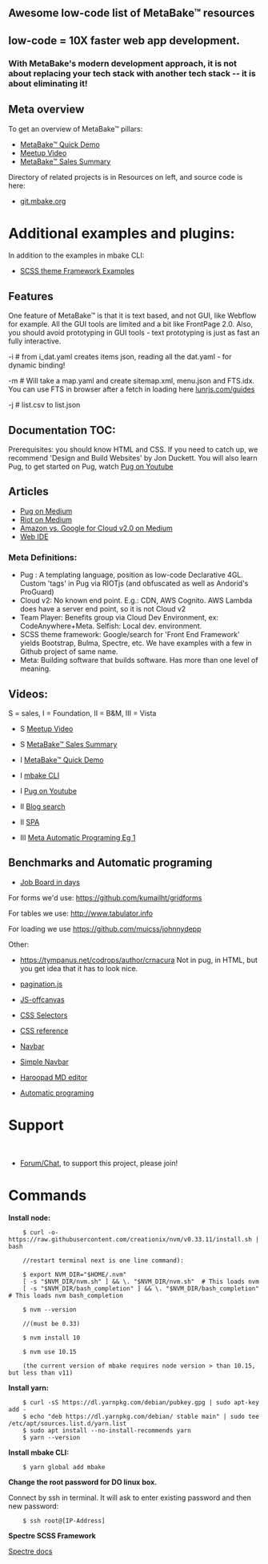 
## Awesome low-code list of MetaBake&trade; resources


## low-code = 10X faster web app development.
### With MetaBake's modern development approach, it is not about replacing your tech stack with another tech stack -- it is about eliminating it!


## Meta overview

To get an overview of MetaBake&trade; pillars:

- [MetaBake&trade; Quick Demo](https://youtu.be/WyCdSFTUIvM)
- <a href='https://vimeo.com/282034037' target='_blank'>Meetup Video</a>
- [MetaBake&trade; Sales Summary](https://www.youtube.com/watch?v=OK-cJNSkQII)


Directory of related projects is in Resources on left, and source code is here:
- <a href='http://git.mbake.org' target='_blank'>git.mbake.org</a>



# Additional examples and plugins:
In addition to the examples in mbake CLI:

- [SCSS theme Framework Examples](https://github.com/MetaBake/theme-scss-frameworks)


## Features

One feature of MetaBake&trade; is that it is text based, and not GUI, like Webflow for example. All the GUI tools are limited and a bit like FrontPage 2.0.
Also, you should avoid prototyping in GUI tools - text prototyping is just as fast an fully interactive.

-i # from i_dat.yaml creates items json, reading all the dat.yaml - for dynamic binding!

-m # Will take a map.yaml and create sitemap.xml, menu.json and FTS.idx. You can use FTS in browser after a fetch in loading here [lunrjs.com/guides](https://lunrjs.com/guides/index_prebuilding.html#loading)

-j # list.csv to list.json


## Documentation TOC:

Prerequisites: you should know HTML and CSS. If you need to catch up, we recommend 'Design and Build Websites' by Jon Duckett. You will also learn Pug, to get started on Pug, watch [Pug on Youtube](http://youtube.com/watch?v=wzAWI9h3q18)


## Articles

- [Pug on Medium](https://medium.com/@WolfgangGehner/using-pug-for-static-and-dynamic-data-binding-56a1cc378b81
)
- [Riot on Medium](https://medium.com/@uptimevic/learn-riot-js-dynamic-binding-in-90-seconds-fcece5237c67)
- [Amazon vs. Google for Cloud v2.0 on Medium](https://medium.com/@WolfgangGehner/amazon-vs-google-for-cloud-2-0-web-apps-extreme-server-less-for-data-and-authentication-cc7fa247e853)
- [Web IDE](https://medium.com/@WolfgangGehner/three-steps-to-using-a-web-ide-to-develop-and-build-in-the-cloud-d88586255c67)


### Meta Definitions:
- Pug : A templating language, position as low-code Declarative 4GL. Custom 'tags' in Pug via RIOTjs (and obfuscated as well as Andorid's ProGuard)
- Cloud v2: No known end point. E.g.: CDN, AWS Cognito. AWS Lambda does have a server end point, so it is not Cloud v2
- Team Player: Benefits group via Cloud Dev Environment, ex: CodeAnywhere+Meta. Selfish: Local dev. environment.
- SCSS theme framework: Google/search for 'Front End Framework' yields Bootstrap, Bulma, Spectre, etc. We have examples with a few in Github project of same name.
- Meta: Building software that builds software. Has more than one level of meaning.



## Videos:
S = sales, I = Foundation, II = B&M, III = Vista
- S <a href='https://vimeo.com/282034037' target='_blank'>Meetup Video</a>
- S [MetaBake&trade; Sales Summary](https://www.youtube.com/watch?v=OK-cJNSkQII)

- I [MetaBake&trade; Quick Demo](https://youtu.be/WyCdSFTUIvM)
- I [mbake CLI](https://youtu.be/-KkPfAnEXyk)
- I [Pug on Youtube](http://youtube.com/watch?v=wzAWI9h3q18)

- II [Blog search](https://www.youtube.com/watch?v=-4i9_SYyTOo)
- II [SPA](https://youtu.be/LHFjjDPlU3A)
- III [Meta Automatic Programing Eg 1 ](http://youtube.com/watch?v=c4mWhefhOoQ)



## Benchmarks and Automatic programing
- [Job Board in days](https://medium.com/@mattia_asti/creating-a-job-board-in-a-few-days-contentful-riot-js-bulma-io-293276516301)


For forms we'd use:
https://github.com/kumailht/gridforms

For tables we use:
http://www.tabulator.info

For loading we use
https://github.com/muicss/johnnydepp

Other:
- https://tympanus.net/codrops/author/crnacura
Not in pug, in HTML, but you get idea that it has to look nice.


- [pagination.js](http://pagination.js.org)

- [JS-offcanvas](https://github.com/vmitsaras/js-offcanvas)

- [CSS Selectors](https://adam-marsden.co.uk/css-cheat-sheet)
- [CSS reference](https://tympanus.net/codrops/css_reference/)

- [Navbar](https://github.com/thednp/navbar.js/)
- [Simple Navbar](https://www.w3schools.com/css/css_navbar.asp)


- [Haroopad MD editor](http://pad.haroopress.com/user)


- [Automatic programing](https://en.wikipedia.org/wiki/Automatic_programming)

# Support

&nbsp;
- <a href='http://chat.mbake.org' target='_blank'>Forum/Chat</a>, to support this project, please join!


# Commands

**Install node:**

        $ curl -o- https://raw.githubusercontent.com/creationix/nvm/v0.33.11/install.sh | bash

        //restart terminal next is one line command):

        $ export NVM_DIR="$HOME/.nvm" 
        [ -s "$NVM_DIR/nvm.sh" ] && \. "$NVM_DIR/nvm.sh"  # This loads nvm
        [ -s "$NVM_DIR/bash_completion" ] && \. "$NVM_DIR/bash_completion"  # This loads nvm bash_completion

        $ nvm --version

        //(must be 0.33)

        $ nvm install 10

        $ nvm use 10.15

        (the current version of mbake requires node version > than 10.15, but less than v11)

**Install yarn:**

        $ curl -sS https://dl.yarnpkg.com/debian/pubkey.gpg | sudo apt-key add -
        $ echo "deb https://dl.yarnpkg.com/debian/ stable main" | sudo tee /etc/apt/sources.list.d/yarn.list
        $ sudo apt install --no-install-recommends yarn
        $ yarn --version
    
**Install mbake CLI:**

        $ yarn global add mbake 

**Change the root password for DO linux box.**

Connect by ssh in terminal. It will ask to enter existing password and then new password:

        $ ssh root@[IP-Address]

**Spectre SCSS Framework**

[Spectre docs](https://picturepan2.github.io/spectre/getting-started.html)